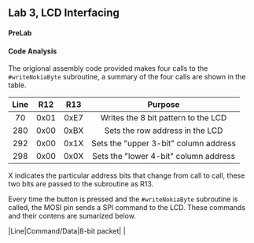 ## Lab 3, LCD Interfacing

#### PreLab

#### Code Analysis

The origional assembly code provided makes four calls to the `#writeNokiaByte` 
subroutine, a summary of the four calls are shown in the table.

|Line|R12|R13|Purpose|
|:-:|:-:|:-:|:-:|
|70|0x01|0xE7|Writes the 8 bit pattern to the LCD|
|280|0x00|0xBX|Sets the row address in the LCD|
|292|0x00|0x1X|Sets the "upper 3-bit" column address|
|298|0x00|0x0X|Sets the "lower 4-bit" column address|
X indicates the particular address bits that change from call to call, these
two bits are passed to the subroutine as R13.

Every time the button is pressed and the `#writeNokiaByte` subroutine is called,
the MOSI pin sends a SPI command to the LCD. These commands and their contens 
are sumarized below.

|Line|Command/Data|8-bit packet|
|
